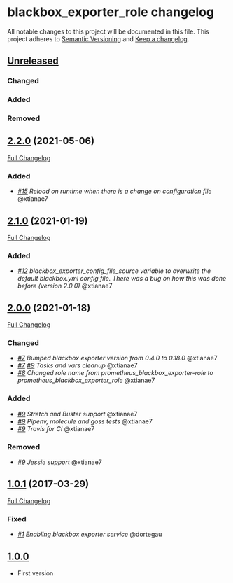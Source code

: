 # blackbox_exporter_role changelog

All notable changes to this project will be documented in this file.
This project adheres to [Semantic Versioning](http://semver.org/) and [Keep a changelog](https://github.com/olivierlacan/keep-a-changelog).


## [Unreleased](https://github.com/idealista/prometheus_blackbox_exporter_role/tree/develop)
### Changed
### Added
### Removed

## [2.2.0](https://github.com/idealista/prometheus_blackbox_exporter_role/tree/2.2.0) (2021-05-06)
[Full Changelog](https://github.com/idealista/prometheus_blackbox_exporter_role/compare/2.1.0...2.2.0)
### Added
- *[#15](https://github.com/idealista/prometheus_blackbox_exporter_role/issues/15) Reload on runtime when there is a change on configuration file* @xtianae7

## [2.1.0](https://github.com/idealista/prometheus_blackbox_exporter_role/tree/2.1.0) (2021-01-19)
[Full Changelog](https://github.com/idealista/prometheus_blackbox_exporter_role/compare/2.0.0...2.1.0)
### Added
- *[#12](https://github.com/idealista/prometheus_blackbox_exporter_role/issues/12) blackbox_exporter_config_file_source variable to overwrite the default blackbox.yml config file. There was a bug on how this was done before (version 2.0.0)* @xtianae7

## [2.0.0](https://github.com/idealista/prometheus_blackbox_exporter_role/tree/2.0.0) (2021-01-18)
[Full Changelog](https://github.com/idealista/prometheus_blackbox_exporter_role/compare/1.0.1...2.0.0)
### Changed 
- *[#7](https://github.com/idealista/prometheus_blackbox_exporter_role/issues/7) Bumped blackbox exporter version from 0.4.0 to 0.18.0* @xtianae7
- *[#7](https://github.com/idealista/prometheus_blackbox_exporter_role/issues/7) [#9](https://github.com/idealista/prometheus_blackbox_exporter_role/issues/7) Tasks and vars cleanup* @xtianae7
- *[#8](https://github.com/idealista/prometheus_blackbox_exporter_role/issues/8) Changed role name from prometheus_blackbox_exporter-role to prometheus_blackbox_exporter_role* @xtianae7

### Added
- *[#9](https://github.com/idealista/prometheus_blackbox_exporter_role/issues/9) Stretch and Buster support* @xtianae7
- *[#9](https://github.com/idealista/prometheus_blackbox_exporter_role/issues/9) Pipenv, molecule and goss tests* @xtianae7
- *[#9](https://github.com/idealista/prometheus_blackbox_exporter_role/issues/9) Travis for CI* @xtianae7

### Removed
- *[#9](https://github.com/idealista/prometheus_blackbox_exporter_role/issues/9) Jessie support* @xtianae7

## [1.0.1](https://github.com/idealista/prometheus_blackbox_exporter_role/tree/1.0.1) (2017-03-29)
[Full Changelog](https://github.com/idealista/prometheus_blackbox_exporter_role/compare/1.0.0...1.0.1)

### Fixed
- *[#1](https://github.com/idealista/prometheus_blackbox_exporter_role/issues/1) Enabling blackbox exporter service* @dortegau

## [1.0.0](https://github.com/idealista/prometheus_blackbox_exporter_role/tree/1.0.0)
- First version

